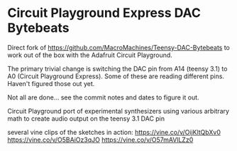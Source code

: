 # Circuit Playground Express DAC Bytebeats

Direct fork of https://github.com/MacroMachines/Teensy-DAC-Bytebeats to work out of the box with the Adafruit Circuit Playground.

The primary trivial change is switching the DAC pin from A14 (teensy 3.1) to A0 (Circuit Playground Express).  Some of these are reading different pins.  Haven't figured those out yet.

Not all are done... see the commit notes and dates to figure it out.

Circuit Playground port of experimental synthesizers using various arbitrary math to create audio output on the teensy 3.1 DAC pin

several vine clips of the sketches in action: 
https://vine.co/v/OijKltQbXv0
https://vine.co/v/O5BAiOz3qJO
https://vine.co/v/O57mAVlLZz0

